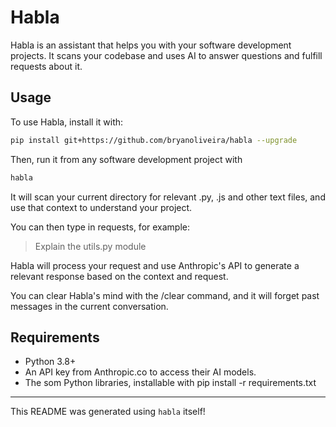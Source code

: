 # Habla

Habla is an assistant that helps you with your software development projects. It scans your codebase and uses AI to answer questions and fulfill requests about it.

## Usage

To use Habla, install it with:

```bash
pip install git+https://github.com/bryanoliveira/habla --upgrade
```

Then, run it from any software development project with

```bash
habla
```

It will scan your current directory for relevant .py, .js and other text files, and use that context to understand your project.

You can then type in requests, for example:

> Explain the utils.py module

Habla will process your request and use Anthropic's API to generate a relevant response based on the context and request.

You can clear Habla's mind with the /clear command, and it will forget past messages in the current conversation.

## Requirements

- Python 3.8+ 
- An API key from Anthropic.co to access their AI models.
- The som Python libraries, installable with pip install -r requirements.txt

---
This README was generated using `habla` itself!